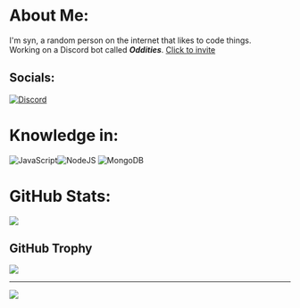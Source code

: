# About Me:
I'm syn, a random person on the internet that likes to code things.<br>Working on a Discord bot called ***Oddities***. [Click to invite](https://discord.com/api/oauth2/authorize?client_id=1065031090835828746&permissions=8&scope=applications.commands%20bot)<br>


##  Socials:
[![Discord](https://img.shields.io/badge/Discord-%237289DA.svg?logo=discord&logoColor=white)](https://discord.gg/VZw8KPTXGB)  

# Knowledge in:
![JavaScript](https://img.shields.io/badge/javascript-%23323330.svg?style=for-the-badge&logo=javascript&logoColor=%23F7DF1E)![NodeJS](https://img.shields.io/badge/node.js-6DA55F?style=for-the-badge&logo=node.js&logoColor=white) ![MongoDB](https://img.shields.io/badge/MongoDB-%234ea94b.svg?style=for-the-badge&logo=mongodb&logoColor=white)
# GitHub Stats:
![](https://github-readme-streak-stats.herokuapp.com/?user=syn0111&theme=dark&hide_border=false)<br/>

##  GitHub Trophy
![](https://github-profile-trophy.vercel.app/?username=syn0111&theme=radical&no-frame=false&no-bg=false&margin-w=4)

---
![](https://visitcount.itsvg.in/api?id=syn0111&label=Profile%20Views&color=12&icon=5&pretty=false)

